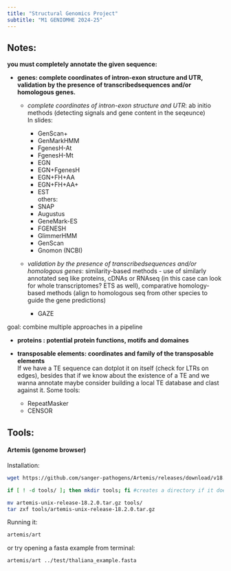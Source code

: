 ```yaml
---
title: "Structural Genomics Project"  
subtitle: "M1 GENIOMHE 2024-25"
---
```


## Notes:

**you must completely annotate the given sequence:**  
- **genes: complete coordinates of intron-exon structure and UTR, validation by the presence of transcribedsequences and/or homologous genes.**  
    - _complete coordinates of intron-exon structure and UTR_: ab initio methods (detecting signals and gene content in the seqeunce)   
    In slides:  
        - GenScan+  
        - GenMarkHMM  
        - FgenesH-At  
        - FgenesH-Mt  
        - EGN  
        - EGN+FgenesH  
        - EGN+FH+AA  
        - EGN+FH+AA+  
        - EST  
    others:  
        - SNAP   
        - Augustus  
        - GeneMark-ES  
        - FGENESH  
        - GlimmerHMM  
        - GenScan   
        - Gnomon (NCBI)  



    - _validation by the presence of transcribedsequences and/or homologous genes_: similarity-based methods - use of similarly annotated seq like proteins, cDNAs or RNAseq (in this case can look for whole transcriptomes? ETS as well), comparative homology-based methods (align to homologous seq from other species to guide the gene predictions)

        - GAZE

goal: combine multiple approaches in a pipeline

- **proteins : potential protein functions, motifs and domaines**    

- **transposable elements: coordinates and family of the transposable elements**  
If we have a TE sequence can dotplot it on itself (check for LTRs on edges), besides that if we know about the existence of a TE and we wanna annotate maybe consider building a local TE database and clast against it.
Some tools:  
    - RepeatMasker  
    - CENSOR

## Tools:

#### Artemis (genome browser)

Installation: 

```bash 
wget https://github.com/sanger-pathogens/Artemis/releases/download/v18.2.0/artemis-unix-release-18.2.0.tar.gz #downloads the tar file

if [ ! -d tools/ ]; then mkdir tools; fi #creates a directory if it doesn't exist to put it in tehre and keep it clean

mv artemis-unix-release-18.2.0.tar.gz tools/
tar zxf tools/artemis-unix-release-18.2.0.tar.gz
```
Running it:
```bash 
artemis/art
```
or try opening a fasta example from terminal:  
```bash
artemis/art ../test/thaliana_example.fasta
```